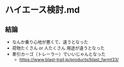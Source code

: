 # ハイエース検討.md
## 結論
- なんか乗り心地が悪くて、違うとなった
- 荷物たくさん or 人たくさん 用途が違うとなった
- 牽引カーゴ（トレーラー）でいいじゃんとなった
  - https://www.blast-trail.jp/products/blast_farmt33/



